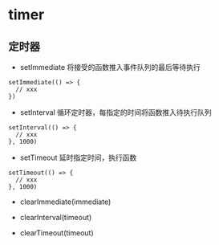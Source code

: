 # timer

## 定时器
- setImmediate
将接受的函数推入事件队列的最后等待执行
```
setImmediate(() => {
  // xxx
})
```

- setInterval
循环定时器，每指定的时间将函数推入待执行队列
```
setInterval(() => {
  // xxx
}, 1000)
```

- setTimeout
延时指定时间，执行函数
```
setTimeout(() => {
  // xxx
}, 1000)
```

- clearImmediate(immediate)

- clearInterval(timeout)

- clearTimeout(timeout)